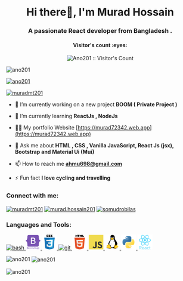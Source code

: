 <h1 align="center">Hi there👋, I'm Murad Hossain</h1>
<h3 align="center">A passionate React developer from Bangladesh .</h3>

<h4 align="center">Visitor's count :eyes:</h4>
<p align="center"><img src="https://profile-counter.glitch.me/{ano201}/count.svg" alt="Ano201 :: Visitor's Count" /></p>

<p align="left"> <img src="https://komarev.com/ghpvc/?username=ano201&label=Profile%20views&color=0e75b6&style=flat" alt="ano201" /> </p>

<p align="left"> <a href="https://github.com/ryo-ma/github-profile-trophy"><img src="https://github-profile-trophy.vercel.app/?username=ano201" alt="ano201" /></a> </p>

<p align="left"> <a href="https://twitter.com/muradmt201" target="blank"><img src="https://img.shields.io/twitter/follow/muradmt201?logo=twitter&style=for-the-badge" alt="muradmt201" /></a> </p>

- 🔭 I’m currently working on a new project **BOOM ( Private Project )**

- 🌱 I’m currently learning **ReactJs , NodeJs**

- 👨‍💻 My portfolio Website [https://murad72342.web.app](https://murad72342.web.app)




- 💬 Ask me about **HTML , CSS , Vanilla JavaScript, React Js (jsx), Bootstrap and Material Ui (Mui)**

- 📫 How to reach me **ahmu698@gmail.com**

- ⚡ Fun fact **I love cycling and travelling**

<h3 align="left">Connect with me:</h3>
<p align="left">
<a href="https://twitter.com/muradmt201" target="blank"><img align="center" src="https://raw.githubusercontent.com/rahuldkjain/github-profile-readme-generator/master/src/images/icons/Social/twitter.svg" alt="muradmt201" height="30" width="40" /></a>
<a href="https://fb.com/murad.hossain201" target="blank"><img align="center" src="https://raw.githubusercontent.com/rahuldkjain/github-profile-readme-generator/master/src/images/icons/Social/facebook.svg" alt="murad.hossain201" height="30" width="40" /></a>
<a href="https://instagram.com/somudrobilas" target="blank"><img align="center" src="https://raw.githubusercontent.com/rahuldkjain/github-profile-readme-generator/master/src/images/icons/Social/instagram.svg" alt="somudrobilas" height="30" width="40" /></a>
</p>

<h3 align="left">Languages and Tools:</h3>
<p align="left"> <a href="https://www.gnu.org/software/bash/" target="_blank"> <img src="https://www.vectorlogo.zone/logos/gnu_bash/gnu_bash-icon.svg" alt="bash" width="40" height="40"/> </a> <a href="https://getbootstrap.com" target="_blank"> <img src="https://raw.githubusercontent.com/devicons/devicon/master/icons/bootstrap/bootstrap-plain-wordmark.svg" alt="bootstrap" width="40" height="40"/> </a> <a href="https://www.w3schools.com/css/" target="_blank"> <img src="https://raw.githubusercontent.com/devicons/devicon/master/icons/css3/css3-original-wordmark.svg" alt="css3" width="40" height="40"/> </a> <a href="https://git-scm.com/" target="_blank"> <img src="https://www.vectorlogo.zone/logos/git-scm/git-scm-icon.svg" alt="git" width="40" height="40"/> </a> <a href="https://www.w3.org/html/" target="_blank"> <img src="https://raw.githubusercontent.com/devicons/devicon/master/icons/html5/html5-original-wordmark.svg" alt="html5" width="40" height="40"/> </a> <a href="https://developer.mozilla.org/en-US/docs/Web/JavaScript" target="_blank"> <img src="https://raw.githubusercontent.com/devicons/devicon/master/icons/javascript/javascript-original.svg" alt="javascript" width="40" height="40"/> </a> <a href="https://www.linux.org/" target="_blank"> <img src="https://raw.githubusercontent.com/devicons/devicon/master/icons/linux/linux-original.svg" alt="linux" width="40" height="40"/> </a> <a href="https://www.python.org" target="_blank"> <img src="https://raw.githubusercontent.com/devicons/devicon/master/icons/python/python-original.svg" alt="python" width="40" height="40"/> </a> <a href="https://reactjs.org/" target="_blank"> <img src="https://raw.githubusercontent.com/devicons/devicon/master/icons/react/react-original-wordmark.svg" alt="react" width="40" height="40"/> </a> </p>

<p><img align="left" src="https://github-readme-stats.vercel.app/api/top-langs?username=ano201&show_icons=true&locale=en&layout=compact" alt="ano201" /></p>

<p>&nbsp;<img align="center" src="https://github-readme-stats.vercel.app/api?username=ano201&show_icons=true&locale=en" alt="ano201" /></p>

<p><img align="center" src="https://github-readme-streak-stats.herokuapp.com/?user=ano201&" alt="ano201" /></p>
